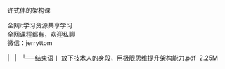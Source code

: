 许式伟的架构课  

全网it学习资源共享学习<br>全网课程都有，欢迎私聊<br>微信：jerryttom<br>

| &nbsp;&nbsp;| &nbsp;&nbsp;└──结束语丨 放下技术人的身段，用极限思维提升架构能力.pdf &nbsp;2.25M